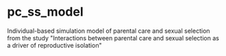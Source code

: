 # pc_ss_model
Individual-based simulation model of parental care and sexual selection from the study "Interactions between parental care and sexual selection as a driver of reproductive isolation"
